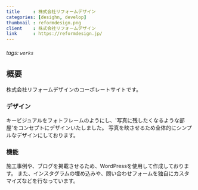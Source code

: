 ```yaml
---
title     : 株式会社リフォームデザイン
categories: [desighn, develop]
thumbnail : reformdesign.png
client    : 株式会社リフォームデザイン
link      : https://reformdesign.jp/
---
```


###### tags: `works`

## 概要

株式会社リフォームデザインのコーポレートサイトです。


### デザイン

キービジュアルをフォトフレームのようにし、'写真に残したくなるような部屋'をコンセプトにデザインいたしました。
写真を映させるため全体的にシンプルなデザインにしております。

### 機能

施工事例や、ブログを掲載させるため、WordPressを使用して作成しております。
また、インスタグラムの埋め込みや、問い合わせフォームを独自にカスタマイズなどを行なっています。